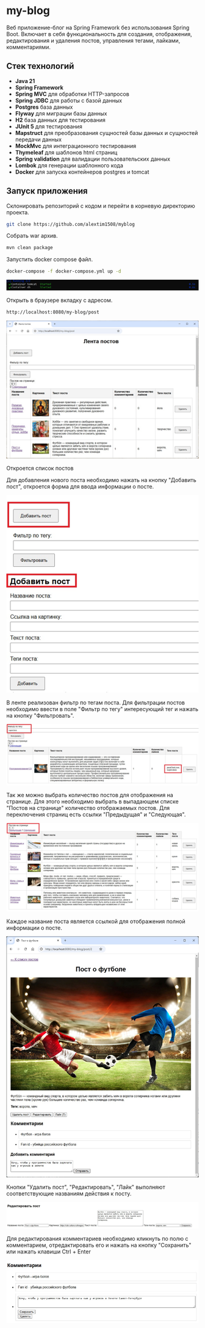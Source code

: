 # my-blog

Веб приложение-блог на Spring Framework без использования Spring Boot. Включает в себя функциональность для создания, 
отображения, редактирования и удаления постов, управления тегами, лайками, комментариями.

## Стек технологий

- **Java 21**
- **Spring Framework**
- **Spring MVC** для обработки HTTP-запросов
- **Spring JDBC** для работы с базой данных
- **Postgres** база данных
- **Flyway** для миграции базы данных
- **H2** база данных для тестирования
- **JUnit 5** для тестирования
- **Mapstruct** для преобразования сущностей базы данных и сущностей передачи данных
- **MockMvc** для интеграционного тестирования
- **Thymeleaf** для шаблонов html страниц
- **Spring validation** для валидации пользовательских данных
- **Lombok** для генерации шаблонного кода
- **Docker** для запуска контейнеров postgres и tomcat 

## Запуск приложения 

Склонировать репозиторий с кодом и перейти в корневую директорию проекта.

```bash
git clone https://github.com/alextim1508/myblog
```

Собрать war архив.

```bash
mvn clean package
```

Запустить docker compose файл.

```bash
docker-compose -f docker-compose.yml up -d 
```
![](screenshots/0.jpg)

Открыть в браузере вкладку с адресом.

```bash
http://localhost:8080/my-blog/post
```

![](screenshots/1.jpg)

Откроется список постов

Для добавления нового поста необходимо нажать на кнопку "Добавить пост", откроется форма для ввода информации о посте.

![](screenshots/7.jpg)

В ленте реализован фильтр по тегам поста. Для фильтрации постов необходимо ввести в поле "Фильтр по тегу" интересующий 
тег и нажать на кнопку "Фильтровать".

![](screenshots/5.jpg)

Так же можно выбрать количество постов для отображения на странице. Для этого необходимо выбрать в выпадающем списке 
"Постов на странице" количество отображаемых постов. Для переключения страниц есть ссылки "Предыдущая" и "Следующая".

![](screenshots/6.jpg)

Каждое название поста является ссылкой для отображения полной информации о посте.

![](screenshots/2.jpg)

Кнопки "Удалить пост", "Редактировать", "Лайк" выполняют соответствующие названиям действия к посту. 

![](screenshots/4.jpg)

Для редактирования комментариев необходимо кликнуть по полю с комментарием, отредактировать его и нажать на кнопку 
"Сохранить" или нажать клавиши Ctrl + Enter

![](screenshots/3.jpg)